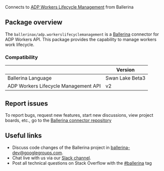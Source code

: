 Connects to [ADP Workers Lifecycle Management](https://developers.adp.com/articles/api/workers---lifecycle-management-v2-api) from Ballerina

## Package overview
The `ballerinax/adp.workerslifecyclemanagement` is a [Ballerina](https://ballerina.io/) connector for ADP Workers API.
This package provides the capability to manage workers work lifecycle.

### Compatibility
|                                      | Version         |
|--------------------------------------|-----------------|
| Ballerina Language                   | Swan Lake Beta3 | 
| ADP Workers Lifecycle Management API | v2              |

## Report issues
To report bugs, request new features, start new discussions, view project boards, etc., go to the [Ballerina connector repository](https://github.com/ballerina-platform/ballerinax-openapi-connectors)

## Useful links
- Discuss code changes of the Ballerina project in [ballerina-dev@googlegroups.com](mailto:ballerina-dev@googlegroups.com).
- Chat live with us via our [Slack channel](https://ballerina.io/community/slack/).
- Post all technical questions on Stack Overflow with the [#ballerina](https://stackoverflow.com/questions/tagged/ballerina) tag
